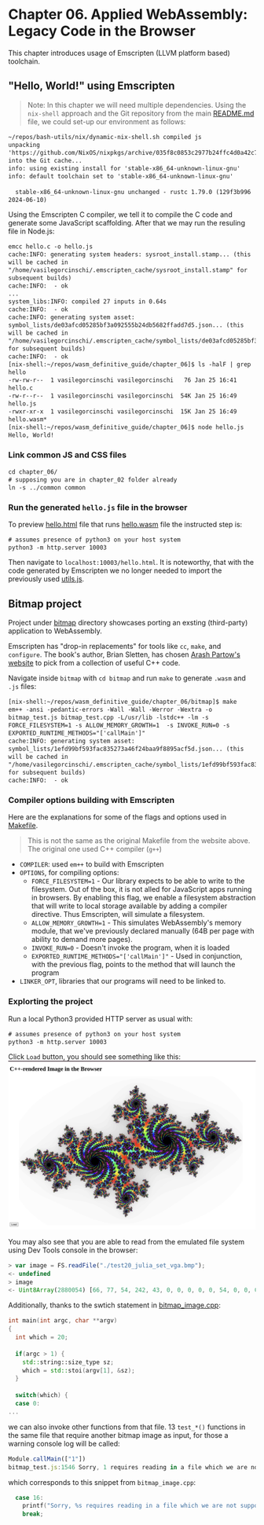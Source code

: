 # Chapter 06. Applied WebAssembly: Legacy Code in the Browser

This chapter introduces usage of Emscripten (LLVM platform based) toolchain.

## "Hello, World!" using Emscripten

> Note: In this chapter we will need multiple dependencies. Using the `nix-shell` approach
> and the Git repository from the main [README.md](../README.md) file, we could set-up our
> environment as follows:

```shell
~/repos/bash-utils/nix/dynamic-nix-shell.sh compiled js
unpacking 'https://github.com/NixOS/nixpkgs/archive/035f8c0853c2977b24ffc4d0a42c74f00b182cd8.tar.gz' into the Git cache...
info: using existing install for 'stable-x86_64-unknown-linux-gnu'
info: default toolchain set to 'stable-x86_64-unknown-linux-gnu'

  stable-x86_64-unknown-linux-gnu unchanged - rustc 1.79.0 (129f3b996 2024-06-10)
```

Using the Emscripten C compiler, we tell it to compile the C code and generate
some JavaScript scaffolding. After that we may run the resuling file in Node.js:

```shell
emcc hello.c -o hello.js
cache:INFO: generating system headers: sysroot_install.stamp... (this will be cached in "/home/vasilegorcinschi/.emscripten_cache/sysroot_install.stamp" for subsequent builds)
cache:INFO:  - ok
...
system_libs:INFO: compiled 27 inputs in 0.64s
cache:INFO:  - ok
cache:INFO: generating system asset: symbol_lists/de03afcd05285bf3a092555b24db5682ffadd7d5.json... (this will be cached in "/home/vasilegorcinschi/.emscripten_cache/symbol_lists/de03afcd05285bf3a092555b24db5682ffadd7d5.json" for subsequent builds)
cache:INFO:  - ok
[nix-shell:~/repos/wasm_definitive_guide/chapter_06]$ ls -halF | grep hello
-rw-rw-r--  1 vasilegorcinschi vasilegorcinschi   76 Jan 25 16:41 hello.c
-rw-r--r--  1 vasilegorcinschi vasilegorcinschi  54K Jan 25 16:49 hello.js
-rwxr-xr-x  1 vasilegorcinschi vasilegorcinschi  15K Jan 25 16:49 hello.wasm*
[nix-shell:~/repos/wasm_definitive_guide/chapter_06]$ node hello.js
Hello, World!
```

### Link common JS and CSS files

```shell
cd chapter_06/
# supposing you are in chapter_02 folder already
ln -s ../common common
```

### Run the generated `hello.js` file in the browser

To preview [hello.html](hello.html) file that runs [hello.wasm](hello.wasm) file the instructed step is:

```shell
# assumes presence of python3 on your host system
python3 -m http.server 10003
```

Then navigate to `localhost:10003/hello.html`. It is noteworthy, that with the code generated by Emscripten
we no longer needed to import the previously used [utils.js](common/utils.js).

## Bitmap project

Project under [bitmap](./bitmap) directory showcases porting an exsting (third-party) application to WebAssembly.

Emscripten has "drop-in replacements" for tools like `cc`, `make`, and `configure`. The book's author, Brian Sletten,
has chosen [Arash Partow's website](https://www.partow.net/) to pick from a collection of useful C++ code.

Navigate inside `bitmap` with `cd bitmap` and run `make` to generate `.wasm` and `.js` files:

```shell
[nix-shell:~/repos/wasm_definitive_guide/chapter_06/bitmap]$ make
em++ -ansi -pedantic-errors -Wall -Wall -Werror -Wextra -o bitmap_test.js bitmap_test.cpp -L/usr/lib -lstdc++ -lm -s FORCE_FILESYSTEM=1 -s ALLOW_MEMORY_GROWTH=1  -s INVOKE_RUN=0 -s EXPORTED_RUNTIME_METHODS="['callMain']"
cache:INFO: generating system asset: symbol_lists/1efd99bf593fac835273a46f24baa9f8895acf5d.json... (this will be cached in "/home/vasilegorcinschi/.emscripten_cache/symbol_lists/1efd99bf593fac835273a46f24baa9f8895acf5d.json" for subsequent builds)
cache:INFO:  - ok
```

### Compiler options building with Emscripten

Here are the explanations for some of the flags and options used in [Makefile](bitmap/Makefile).

> This is not the same as the original Makefile from the website above. The original one used C++ compiler (`g++`)

- `COMPILER`: used `em++` to build with Emscripten
- `OPTIONS`, for compiling options: 
  - `FORCE_FILESYSTEM=1` - Our library expects to be able to write to the filesystem. Out of the box, it is not alled for JavaScript apps running in browsers. By enabling this flag, we enable a filesystem abstraction that will write to local storage available by adding a compiler directive. Thus Emscripten, will simulate a filesystem.
  - `ALLOW_MEMORY_GROWTH=1` - This simulates WebAssembly's memory module, that we've previously declared manually (64B per page with ability to demand more pages).
  - `INVOKE_RUN=0` - Doesn't invoke the program, when it is loaded
  - `EXPORTED_RUNTIME_METHODS="['callMain']"` - Used in conjunction, with the previous flag, points to the method that will launch the program
- `LINKER_OPT`, libraries that our programs will need to be linked to.

### Explorting the project

Run a local Python3 provided HTTP server as usual with:

```shell
# assumes presence of python3 on your host system
python3 -m http.server 10003
```

Click `Load` button, you should see something like this:
![Bitmap screeenshot](images/bitmap_screenshot.png)

You may also see that you are able to read from the emulated file system using Dev Tools console in the browser:

```javascript
> var image = FS.readFile("./test20_julia_set_vga.bmp");
<- undefined
> image
<- Uint8Array(2880054) [66, 77, 54, 242, 43, 0, 0, 0, 0, 0, 54, 0, 0, 0, 40, 0, 0, 0, 176, 4, 0, 0, 32, 3, 0, 0, 1, 0, 24, 0, 0, 0, 0, 0, 0, 242, 43, 0, 0, 0, 0, 0, 0, 0, 0, 0, 0, 0, 0, 0, 0, 0, 0, 0, 255, 255, 255, 255, 255, 255, 255, 255, 255, 255, 255, 255, 255, 255, 255, 255, 255, 255, 255, 255, 255, 255, 255, 255, 255, 255, 255, 255, 255, 255, 255, 255, 255, 255, 255, 255, 255, 255, 255, 255, 255, 255, 255, 255, 255, 255, …]
```

Additionally, thanks to the swtich statement in [bitmap_image.cpp](bitmap/bitmap_image.cpp):

```cpp
int main(int argc, char **argv)
{
  int which = 20;

  if(argc > 1) {
    std::string::size_type sz;
    which = std::stoi(argv[1], &sz);
  }

  switch(which) {
  case 0:
...
```

we can also invoke other functions from that file. 13 `test_*()` functions in the same file that require
another bitmap image as input, for those a warning console log will be called:

```javascript
Module.callMain(["1"])
bitmap_test.js:1546 Sorry, 1 requires reading in a file which we are not supporting yet.
```

which corresponds to this snippet from `bitmap_image.cpp`:

```cpp
  case 16:
    printf("Sorry, %s requires reading in a file which we are not supporting yet.\n", argv[1]);    
    break;
```

